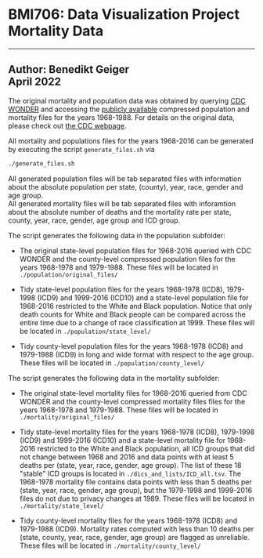 # BMI706: Data Visualization Project Mortality Data
---
Author: Benedikt Geiger <br>
April 2022
---

The original mortality and population data was obtained by querying [CDC WONDER](https://wonder.cdc.gov/mortSQL.html)
and accessing the [publicly available](https://www.cdc.gov/nchs/data_access/cmf.htm) compressed population and mortality files for the years 1968-1988.
For details on the original data, please check out [the CDC webpage](https://www.cdc.gov/nchs/data_access/cmf.htm).


All mortality and populations files for the years 1968-2016 can be generated by executing the script `generate_files.sh` via

```bash
./generate_files.sh
```

All generated population files will be tab separated files with information about the absolute population per state, (county), year, race, gender and age group. <br>
All generated mortality files will be tab separated files with inforamtion about the absolute number of deaths and the mortality rate per state, county, year, race, gender, age group and ICD group. <br>

The script generates the following data in the population subfolder:

* The original state-level population files for 1968-2016 queried with CDC WONDER and the county-level compressed 
population files for the years 1968-1978 and 1979-1988.
These files will be located in `./population/original_files/`
	
* Tidy state-level population files for the years 1968-1978 (ICD8), 1979-1998 (ICD9) and 1999-2016 (ICD10) and
a state-level population file for 1968-2016 restricted to the White and Black population. Notice that only death
counts for White and Black people can be compared across the entire time due to a change of race classification
at 1999.
These files will be located in `./population/state_level/`
	
* Tidy county-level population files for the years 1968-1978 (ICD8) and 1979-1988 (ICD9) in long and wide format
with respect to the age group.
These files will be located in `./population/county_level/`
	

	
The script generates the following data in the mortality subfolder:

* The original state-level mortality files for 1968-2016 queried from CDC WONDER and the county-level compressed
mortality files files for the years 1968-1978 and 1979-1988.
These files will be located in `./mortality/original_files/`
	
* Tidy state-level mortality files for the years 1968-1978 (ICD8), 1979-1998 (ICD9) and 1999-2016 (ICD10) and
a state-level mortality file for 1968-2016 restricted to the White and Black population, all ICD groups that
did not change between 1968 and 2016 and data points with at least 5 deaths per (state, year, race, gender, age group).
The list of these 18 "stable" ICD groups is located in `./dics_and_lists/ICD_all.tsv`.
The 1968-1978 mortality file contains data points with less than 5 deaths per (state, year, race, gender, age group),
but the 1979-1998 and 1999-2016 files do not due to privacy changes at 1989.
These files will be located in `./mortality/state_level/`
	
* Tidy county-level mortality files for the years 1968-1978 (ICD8) and 1979-1988 (ICD9). Mortality rates computed with less than
10 deaths per (state, county, year, race, gender, age group) are flagged as unreliable.
These files will be located in `./mortality/county_level/`
